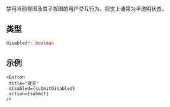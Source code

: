 禁用当前视图及其子视图的用户交互行为，视觉上通常为半透明状态。

## 类型

```ts
disabled?: boolean
```

## 示例

```tsx
<Button
 title="提交" 
 disabled={submitDisabled}
 action={submit}
/>
```
